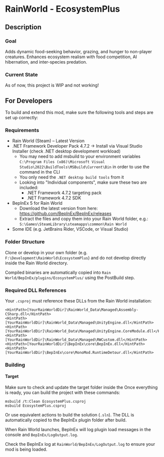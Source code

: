 # RainWorld - EcosystemPlus

## Description

### Goal
Adds dynamic food-seeking behavior, grazing, and hunger to non-player creatures. Enhances ecosystem realism with food competition, AI hibernation, and inter-species predation.

### Current State
As of now, this project is WIP and not working!

## For Developers
To build and extend this mod, make sure the following tools and steps are set up correctly:

### Requirements
* Rain World (Steam) – Latest Version
* .NET Framework Developer Pack 4.7.2 → Install via Visual Studio Installer (check .NET desktop development workload)
  * You may need to add msbuild to your environment variables `C:\Program Files (x86)\Microsoft Visual Studio\2022\BuildTools\MSBuild\Current\Bin` in order to use the command in the CLI
  * You only need the `.NET desktop build tools` from it
  * Looking into "Individual components", make sure these two are included:
    * .NET Framework 4.7.2 targeting pack
    * .NET Framework 4.7.2 SDK
* BepInEx 5 for Rain World
  * Download the latest version from here: https://github.com/BepInEx/BepInEx/releases
  * Extract the files and copy them into your Rain World folder, e.g.: `S:\Games\SteamLibrary\steamapps\common\Rain World`
* Some IDE (e.g. JetBrains Rider, VSCode, or Visual Studio)

### Folder Structure
Clone or develop in your own folder (e.g. `F:\Development\RainWorld\EcosystemPlus`) and do not develop directly inside the Rain World directory.

Compiled binaries are automatically copied into `Rain World/BepInEx/plugins/EcosystemPlus/` using the PostBuild step.

### Required DLL References
Your `.csproj` must reference these DLLs from the Rain World installation:

```
<HintPath>[YourRainWorldDir]\RainWorld_Data\Managed\Assembly-CSharp.dll</HintPath>
<HintPath>[YourRainWorldDir]\RainWorld_Data\Managed\UnityEngine.dll</HintPath>
<HintPath>[YourRainWorldDir]\RainWorld_Data\Managed\UnityEngine.CoreModule.dll</HintPath>
<HintPath>[YourRainWorldDir]\RainWorld_Data\Managed\RWCustom.dll</HintPath>
<HintPath>[YourRainWorldDir]\BepInEx\core\BepInEx.dll</HintPath>
<HintPath>[YourRainWorldDir]\BepInEx\core\MonoMod.RuntimeDetour.dll</HintPath>
```

### Building

#### Target
Make sure to check and update the target folder inside the 
Once everything is ready, you can build the project with these commands:

```
msbuild /t:Clean EcosystemPlus.csproj
msbuild EcosystemPlus.csproj
```

Or use equivalent actions to build the solution (`.sln`). The DLL is automatically copied to the BepInEx plugin folder after build.

When Rain World launches, BepInEx will log plugin load messages in the console and `BepInEx/LogOutput.log`.

Check the BepInEx log at `RainWorld/BepInEx/LogOutput.log` to ensure your mod is being loaded.